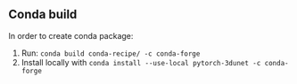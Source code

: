 ## Conda build
In order to create conda package:
1. Run: `conda build conda-recipe/ -c conda-forge`
2. Install locally with `conda install --use-local pytorch-3dunet -c conda-forge`